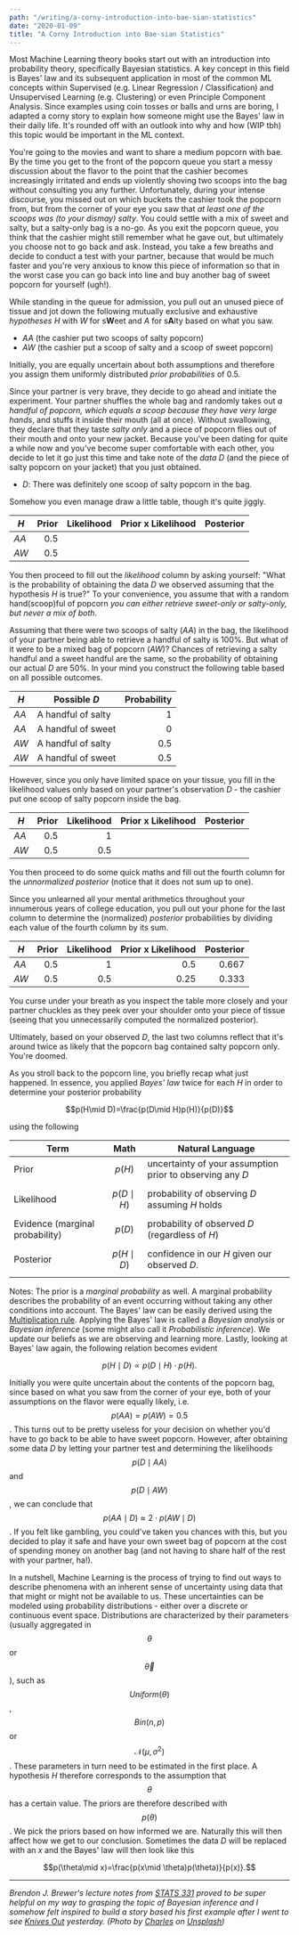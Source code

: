 ```yaml
---
path: "/writing/a-corny-introduction-into-bae-sian-statistics"
date: "2020-01-09"
title: "A Corny Introduction into Bae-sian Statistics"
---
```


Most Machine Learning theory books start out with an introduction into probability theory, specifically Bayesian statistics. A key concept in this field is Bayes' law and its subsequent application in most of the common ML concepts within Supervised (e.g. Linear Regression / Classification) and Unsupervised Learning (e.g. Clustering) or even Principle Component Analysis. Since examples using coin tosses or balls and urns are boring, I adapted a corny story to explain how someone might use the Bayes' law in their daily life. It's rounded off with an outlook into why and how (WIP tbh) this topic would be important in the ML context.

You're going to the movies and want to share a medium popcorn with bae. By the time you get to the front of the popcorn queue you start a messy discussion about the flavor to the point that the cashier becomes increasingly irritated and ends up violently shoving two scoops into the bag without consulting you any further. Unfortunately, during your intense discourse, you missed out on which buckets the cashier took the popcorn from, but from the corner of your eye you saw that *at least one of the scoops was (to your dismay) salty*. You could settle with a mix of sweet and salty, but a salty-only bag is a no-go. As you exit the popcorn queue, you think that the cashier might still remember what he gave out, but ultimately you choose not to go back and ask. Instead, you take a few breaths and decide to conduct a test with your partner, because that would be much faster and you're very anxious to know this piece of information so that in the worst case you can go back into line and buy another bag of sweet popcorn for yourself (ugh!).

While standing in the queue for admission, you pull out an unused piece of tissue and jot down the following mutually exclusive and exhaustive *hypotheses* *H* with *W* for s**W**eet and *A* for s**A**lty based on what you saw.

- *AA* (the cashier put two scoops of salty popcorn)
- *AW* (the cashier put a scoop of salty and a scoop of sweet popcorn)

Initially, you are equally uncertain about both assumptions and therefore you assign them uniformly distributed *prior probabilities* of 0.5.

Since your partner is very brave, they decide to go ahead and initiate the experiment. Your partner shuffles the whole bag and randomly takes out *a handful of popcorn, which equals a scoop because they have very large hands*, and stuffs it inside their mouth (all at once). Without swallowing, they declare that they taste *salty only* and a piece of popcorn flies out of their mouth and onto your new jacket. Because you've been dating for quite a while now and you've become super comfortable with each other, you decide to let it go just this time and take note of the *data* *D* (and the piece of salty popcorn on your jacket) that you just obtained.

* *D*: There was definitely one scoop of salty popcorn in the bag.

Somehow you even manage draw a little table, though it's quite jiggly.

| *H* | Prior | Likelihood | Prior x Likelihood | Posterior |
| --- | ---: | ---: | ---: | ---: |
| *AA* | 0.5 |  |  |  |
| *AW* | 0.5 |  |  |  |

You then proceed to fill out the *likelihood* column by asking yourself: "What is the probability of obtaining the data *D* we observed assuming that the hypothesis *H* is true?" To your convenience, you assume that with a random hand(scoop)ful of popcorn *you can either retrieve sweet-only or salty-only, but never a mix of both*.

Assuming that there were two scoops of salty (*AA*) in the bag, the likelihood of your partner being able to retrieve a handful of salty is 100%. But what of it were to be a mixed bag of popcorn (*AW*)? Chances of retrieving a salty handful and a sweet handful are the same, so the probability of obtaining our actual *D* are 50%. In your mind you construct the following table based on all possible outcomes.


| *H* | Possible *D* | Probability |
| --- | --- | ---: |
| *AA* | A handful of salty | 1 |
| *AA* | A handful of sweet | 0 |
| *AW* | A handful of salty | 0.5 |
| *AW* | A handful of sweet | 0.5 |

<!-- <table>
    <thead>
        <tr>
            <th><i>H</i></th>
            <th>Possible <i>D</i></th>
            <th>Probability (likelihood)</th>
        </tr>
    </thead>
    <tbody>
        <tr>
            <td rowspan=2><i>AA</i></td>
            <td>A handful of salty</td>
            <td align='right'>1</td>
        </tr>
        <tr>
            <td>A handful of sweet</td>
            <td align='right'>0</td>
        </tr>
        <tr>
            <td rowspan=2><i>AW</i></td>
            <td>A handful of salty</td>
            <td align='right'>0.5</td>
        </tr>
        <tr>
            <td>A handful of sweet</td>
            <td align='right'>0.5</td>
        </tr>
    </tbody>
</table> -->

However, since you only have limited space on your tissue, you fill in the likelihood values only based on your partner's observation *D* - the cashier put one scoop of salty popcorn inside the bag.

| *H* | Prior | Likelihood | Prior x Likelihood | Posterior |
| --- | ---: | ---: | ---: | ---: |
| *AA* | 0.5 | 1 |  |  |
| *AW* | 0.5 | 0.5 |  |  |

You then proceed to do some quick maths and fill out the fourth column for the *unnormalized posterior* (notice that it does not sum up to one).

Since you unlearned all your mental arithmetics throughout your innumerous years of college education, you pull out your phone for the last column to determine the (normalized) *posterior* probabilities by dividing each value of the fourth column by its sum.

| *H* | Prior | Likelihood | Prior x Likelihood | Posterior |
| --- | ---: | ---: | ---: | ---: |
| *AA* | 0.5 | 1 | 0.5 | 0.667 |
| *AW* | 0.5 | 0.5 | 0.25 | 0.333 |

You curse under your breath as you inspect the table more closely and your partner chuckles as they peek over your shoulder onto your piece of tissue (seeing that you unnecessarily computed the normalized posterior). 

Ultimately, based on your observed *D*, the last two columns reflect that it's around twice as likely that the popcorn bag contained salty popcorn only. You're doomed.

As you stroll back to the popcorn line, you briefly recap what just happened. In essence, you applied *Bayes' law* twice for each *H* in order to determine your posterior probability

$$p(H\mid D)=\frac{p(D\mid H)p(H)}{p(D)}$$

using the following

| Term | Math | Natural Language |
| ---  | ---  | --- |
| Prior | $$p(H)$$ | uncertainty of your assumption prior to observing any *D* |
| Likelihood | $$p(D \mid H)$$ | probability of observing *D* assuming *H* holds |
| Evidence (marginal probability) | $$p(D)$$ | probability of observed *D* (regardless of *H*) |
| Posterior | $$p(H \mid D)$$ | confidence in our *H* given our observed *D*. |

Notes: The prior is a *marginal probability* as well. A marginal probability describes the probability of an event occurring without taking any other conditions into account. The Bayes' law can be easily derived using the [Multiplication rule](https://www.khanacademy.org/math/ap-statistics/probability-ap/probability-multiplication-rule/a/general-multiplication-rule). Applying the Bayes' law is called a *Bayesian analysis* or *Bayesian inference* (some might also call it *Probabilistic inference*). We update our beliefs as we are observing and learning more. Lastly, looking at Bayes' law again, the following relation becomes evident

$$p(H\mid D) \propto p(D\mid H) \cdot p(H).$$

Initially you were quite uncertain about the contents of the popcorn bag, since based on what you saw from the corner of your eye, both of your assumptions on the flavor were equally likely, i.e. $$p(AA) = p(AW) = 0.5$$. This turns out to be pretty useless for your decision on whether you'd have to go back to be able to have sweet popcorn. However, after obtaining some data *D* by letting your partner test and determining the likelihoods $$p(D \mid AA)$$ and $$p(D \mid AW)$$, we can conclude that $$p(AA \mid D) \approx 2 \cdot p(AW \mid D)$$. If you felt like gambling, you could've taken you chances with this, but you decided to play it safe and have your own sweet bag of popcorn at the cost of spending money on another bag (and not having to share half of the rest with your partner, ha!). 

In a nutshell, Machine Learning is the process of trying to find out ways to describe phenomena with an inherent sense of uncertainty using data that that might or might not be available to us. These uncertainties can be modeled using probability distributions - either over a discrete or continuous event space. Distributions are characterized by their parameters (usually aggregated in $$\theta$$ or $$\vec{\theta}$$), such as $$Uniform(\theta)$$, $$Bin(n, p)$$ or $$\mathcal{N}(\mu, \sigma^2)$$. These parameters in turn need to be estimated in the first place. A hypothesis *H* therefore corresponds to the assumption that $$\theta$$ has a certain value. The priors are therefore described with $$p(\theta)$$. We pick the priors based on how informed we are. Naturally this will then affect how we get to our conclusion. Sometimes the data *D* will be replaced with an *x* and the Bayes' law will then look like this

$$p(\theta\mid x)=\frac{p(x\mid \theta)p(\theta)}{p(x)}.$$

--- 

*Brendon J. Brewer's lecture notes from [STATS 331](https://www.stat.auckland.ac.nz/~brewer/stats331.pdf) proved to be super helpful on my way to grasping the topic of Bayesian inference and I somehow felt inspired to build a story based his first example after I went to see [Knives Out](https://www.imdb.com/title/tt8946378/) yesterday. (Photo by [Charles](https://unsplash.com/@charlesdeluvio) on [Unsplash](https://unsplash.com/))*